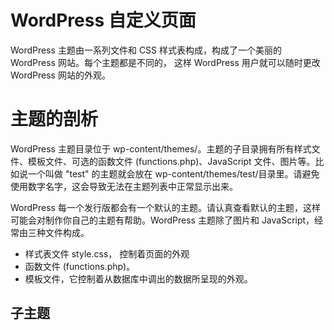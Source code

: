 # WordPress 自定义页面

WordPress 主题由一系列文件和 CSS 样式表构成，构成了一个美丽的 WordPress 网站。每个主题都是不同的， 这样 WordPress 用户就可以随时更改 WordPress 网站的外观。

# 主题的剖析

WordPress 主题目录位于 wp-content/themes/。主题的子目录拥有所有样式文件、模板文件、可选的函数文件 (functions.php)、JavaScript 文件、图片等。比如说一个叫做 "test" 的主题就会放在 wp-content/themes/test/目录里。请避免使用数字名字，这会导致无法在主题列表中正常显示出来。

WordPress 每一个发行版都会有一个默认的主题。请认真查看默认的主题，这样可能会对制作你自己的主题有帮助。WordPress 主题除了图片和 JavaScript，经常由三种文件构成。

- 样式表文件 style.css， 控制着页面的外观
- 函数文件 (functions.php)。
- 模板文件，它控制着从数据库中调出的数据所呈现的外观。

## 子主题
